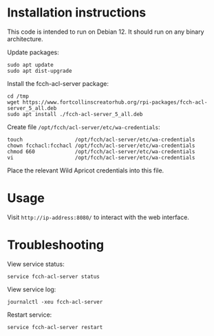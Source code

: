 # Installation instructions

This code is intended to run on Debian 12. It should run on any binary
architecture.

Update packages:

```shell
sudo apt update
sudo apt dist-upgrade
```

Install the fcch-acl-server package:

```shell
cd /tmp
wget https://www.fortcollinscreatorhub.org/rpi-packages/fcch-acl-server_5_all.deb
sudo apt install ./fcch-acl-server_5_all.deb
```

Create file `/opt/fcch/acl-server/etc/wa-credentials`:

```shell
touch                 /opt/fcch/acl-server/etc/wa-credentials
chown fcchacl:fcchacl /opt/fcch/acl-server/etc/wa-credentials
chmod 660             /opt/fcch/acl-server/etc/wa-credentials
vi                    /opt/fcch/acl-server/etc/wa-credentials
```

Place the relevant Wild Apricot credentials into this file.

# Usage

Visit `http://ip-address:8080/` to interact with the web interface.

# Troubleshooting

View service status:

```shell
service fcch-acl-server status
```

View service log:

```shell
journalctl -xeu fcch-acl-server
```

Restart service:

```shell
service fcch-acl-server restart
```
